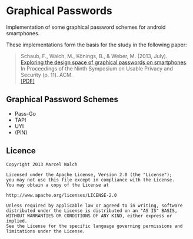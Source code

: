 # Graphical Passwords

Implementation of some graphical password schemes for android smartphones.


These implementations form the basis for the study in the following paper:

>  Schaub, F., Walch, M., Könings, B., & Weber, M. (2013, July).<br>
>  [Exploring the design space of graphical passwords on smartphones](http://dl.acm.org/citation.cfm?id=2501615).<br>
>  In Proceedings of the Ninth Symposium on Usable Privacy and Security (p. 11). ACM.<br>
>  [[PDF]](http://cups.cs.cmu.edu/soups/2013/proceedings/a11_Schaub.pdf)

## Graphical Password Schemes

- Pass-Go
- TAPI
- UYI
- (PIN)



## Licence

    Copyright 2013 Marcel Walch

    Licensed under the Apache License, Version 2.0 (the "License");
    you may not use this file except in compliance with the License.
    You may obtain a copy of the License at

    http://www.apache.org/licenses/LICENSE-2.0

    Unless required by applicable law or agreed to in writing, software
    distributed under the License is distributed on an "AS IS" BASIS,
    WITHOUT WARRANTIES OR CONDITIONS OF ANY KIND, either express or implied.
    See the License for the specific language governing permissions and
    limitations under the License.

